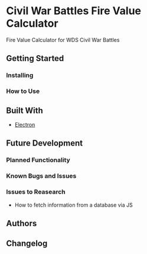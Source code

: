 # Civil War Battles Fire Value Calculator

Fire Value Calculator for WDS Civil War Battles

## Getting Started

### Installing

### How to Use

## Built With

- [Electron](https://www.npmjs.com/package/electron)

## Future Development

### Planned Functionality

### Known Bugs and Issues

### Issues to Reasearch

- How to fetch information from a database via JS

## Authors

## Changelog
